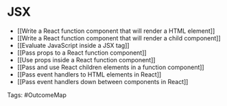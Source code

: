 # JSX

- [[Write a React function component that will render a HTML element]]
- [[Write a React function component that will render a child component]]
- [[Evaluate JavaScript inside a JSX tag]]
- [[Pass props to a React function component]]
- [[Use props inside a React function component]]
- [[Pass and use React children elements in a function component]]
- [[Pass event handlers to HTML elements in React]]
- [[Pass event handlers down between components in React]]

Tags: #OutcomeMap
